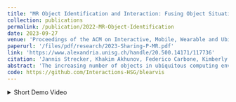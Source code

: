 ```yaml
---
title: "MR Object Identification and Interaction: Fusing Object Situation Information from Heterogeneous Sources"
collection: publications
permalink: /publication/2022-MR-Object-Identification
date: 2023-09-27
venue: 'Proceedings of the ACM on Interactive, Mobile, Wearable and Ubiquitous Technologies'
paperurl: '/files/pdf/research/2023-Sharing-P-MR.pdf'
link: 'https://www.alexandria.unisg.ch/handle/20.500.14171/117736'
citation: 'Jannis Strecker, Khakim Akhunov, Federico Carbone, Kimberly García, Kenan Bektaş, Andres Gomez, Simon Mayer, and Kasim Sinan Yildirim. 2023. MR Object Identification and Interaction: Fusing Object Situation Information from Heterogeneous Sources. Proc. ACM Interact. Mob. Wearable Ubiquitous Technol. 7, 3, Article 124 (September 2023), 26 pages. https://doi.org/10.1145/3610879'
abstract: 'The increasing number of objects in ubiquitous computing environments creates a need for effective object detection and identification mechanisms that permit users to intuitively initiate interactions with these objects. While multiple approaches to such object detection -- including through visual object detection, fiducial markers, relative localization, or absolute spatial referencing -- are available, each of these suffers from drawbacks that limit their applicability. In this paper, we propose ODIF, an architecture that permits the fusion of object situation information from such heterogeneous sources and that remains vertically and horizontally modular to allow extending and upgrading systems that are constructed accordingly. We furthermore present BLEARVIS, a prototype system that builds on the proposed architecture and integrates computer-vision (CV) based object detection with radio-frequency (RF) angle of arrival (AoA) estimation to identify BLE-tagged objects. In our system, the front camera of a Mixed Reality (MR) head-mounted display (HMD) provides a live image stream to a vision-based object detection module, while an antenna array that is mounted on the HMD collects AoA information from ambient devices. In this way, BLEARVIS is able to differentiate between visually identical objects in the same environment and can provide an MR overlay of information (data and controls) that relates to them. We include experimental evaluations of both, the CV-based object detection and the RF-based AoA estimation, and discuss the applicability of the combined RF and CV pipelines in different ubiquitous computing scenarios. This research can form a starting point to spawn the integration of diverse object detection, identification, and interaction approaches that function across the electromagnetic spectrum, and beyond.'
code: https://github.com/Interactions-HSG/blearvis
---
```


<details><summary><i class="fa fa-fw fa-film fa-info-color" aria-hidden="true"></i> Short Demo Video</summary>
<iframe width="560" height="315" src="https://www.youtube-nocookie.com/embed/pmwpOFGvSwc?si=HBNIOHo0Rtze_Ziu" title="YouTube video player" frameborder="0" allow="accelerometer; autoplay; clipboard-write; encrypted-media; gyroscope; picture-in-picture; web-share" allowfullscreen></iframe>
 </details>
